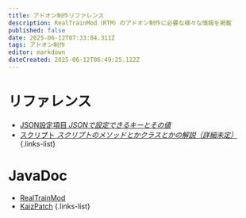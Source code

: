 ```yaml
---
title: アドオン制作リファレンス
description: RealTrainMod（RTM）のアドオン制作に必要な様々な情報を掲載
published: false
date: 2025-06-12T07:33:04.311Z
tags: アドオン制作
editor: markdown
dateCreated: 2025-06-12T06:49:25.122Z
---
```


# リファレンス
- [JSON設定項目 *JSONで設定できるキーとその値*](/dev/reference/json)
- [スクリプト *スクリプトのメソッドとかクラスとかの解説（詳細未定）*]()
{.links-list}

# JavaDoc
- [RealTrainMod]()
- [KaizPatch]()
{.links-list}